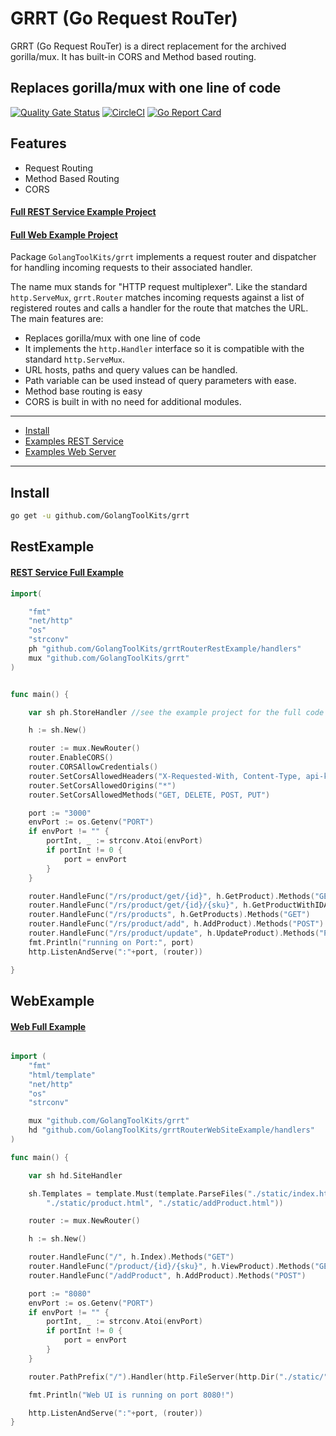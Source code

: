 # GRRT (Go Request RouTer)

GRRT (Go Request RouTer) is a direct replacement for the archived gorilla/mux.
It has built-in CORS and Method based routing.


## Replaces gorilla/mux with one line of code

[![Quality Gate Status](https://sonarcloud.io/api/project_badges/measure?project=GolangToolKits_grrt&metric=alert_status)](https://sonarcloud.io/dashboard?id=GolangToolKits_grrt)
[![CircleCI](https://circleci.com/gh/GolangToolKits/grrt.svg?style=svg)](https://circleci.com/gh/GolangToolKits/grrt)
[![Go Report Card](https://goreportcard.com/badge/github.com/GolangToolKits/grrt)](https://goreportcard.com/report/github.com/GolangToolKits/grrt)


## Features

- Request Routing
- Method Based Routing
- CORS

#### [Full REST Service Example Project](https://github.com/GolangToolKits/grrtRouterRestExample)

#### [Full Web Example Project](https://github.com/GolangToolKits/grrtRouterWebSiteExample)

Package `GolangToolKits/grrt` implements a request router and dispatcher for handling incoming requests to their associated handler.

The name mux stands for "HTTP request multiplexer". Like the standard `http.ServeMux`, `grrt.Router` matches incoming requests against a list of registered routes and calls a handler for the route that matches the URL. The main features are:


* Replaces gorilla/mux with one line of code
* It implements the `http.Handler` interface so it is compatible with the standard `http.ServeMux`.
* URL hosts, paths and query values can be handled.
* Path variable can be used instead of query parameters with ease.
* Method base routing is easy
* CORS is built in with no need for additional modules.


---

* [Install](#install)
* [Examples REST Service](#RestExample)
* [Examples Web Server](#WebExample)


---


## Install


```sh
go get -u github.com/GolangToolKits/grrt

```


## RestExample

#### [REST Service Full Example](https://github.com/GolangToolKits/grrtRouterRestExample)

```go
import(

    "fmt"
    "net/http"
    "os"
    "strconv"
    ph "github.com/GolangToolKits/grrtRouterRestExample/handlers"
    mux "github.com/GolangToolKits/grrt"
)


func main() {

	var sh ph.StoreHandler //see the example project for the full code

	h := sh.New()

	router := mux.NewRouter()
	router.EnableCORS()
	router.CORSAllowCredentials()
	router.SetCorsAllowedHeaders("X-Requested-With, Content-Type, api-key, customer-key, Origin")
	router.SetCorsAllowedOrigins("*")
	router.SetCorsAllowedMethods("GET, DELETE, POST, PUT")

	port := "3000"
	envPort := os.Getenv("PORT")
	if envPort != "" {
		portInt, _ := strconv.Atoi(envPort)
		if portInt != 0 {
			port = envPort
		}
	}

	router.HandleFunc("/rs/product/get/{id}", h.GetProduct).Methods("GET")
	router.HandleFunc("/rs/product/get/{id}/{sku}", h.GetProductWithIDAndSku).Methods("GET")
	router.HandleFunc("/rs/products", h.GetProducts).Methods("GET")
	router.HandleFunc("/rs/product/add", h.AddProduct).Methods("POST")
	router.HandleFunc("/rs/product/update", h.UpdateProduct).Methods("PUT")
	fmt.Println("running on Port:", port)
	http.ListenAndServe(":"+port, (router))

}
```


## WebExample

#### [Web Full Example](https://github.com/GolangToolKits/grrtRouterWebSiteExample)

```go

import (
	"fmt"
	"html/template"
	"net/http"
	"os"
	"strconv"

	mux "github.com/GolangToolKits/grrt"
	hd "github.com/GolangToolKits/grrtRouterWebSiteExample/handlers"
)

func main() {

	var sh hd.SiteHandler

	sh.Templates = template.Must(template.ParseFiles("./static/index.html",
		"./static/product.html", "./static/addProduct.html"))

	router := mux.NewRouter()

	h := sh.New()

	router.HandleFunc("/", h.Index).Methods("GET")
	router.HandleFunc("/product/{id}/{sku}", h.ViewProduct).Methods("GET")
	router.HandleFunc("/addProduct", h.AddProduct).Methods("POST")

	port := "8080"
	envPort := os.Getenv("PORT")
	if envPort != "" {
		portInt, _ := strconv.Atoi(envPort)
		if portInt != 0 {
			port = envPort
		}
	}

	router.PathPrefix("/").Handler(http.FileServer(http.Dir("./static/")))

	fmt.Println("Web UI is running on port 8080!")

	http.ListenAndServe(":"+port, (router))
}

```